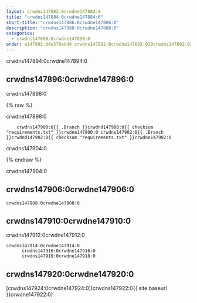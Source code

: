 ```yaml
---
layout: crwdns147882:0crwdne147882:0
title: "crwdns147884:0crwdne147884:0"
short-title: "crwdns147886:0crwdne147886:0"
description: "crwdns147888:0crwdne147888:0"
categories:
  - crwdns147890:0crwdne147890:0
order: e147892:04e379ab44.crwdns147892:0crwdne147892:020crwdns147892:0crwdne147892:08498crwdns147892:0crwdne147892:0
---
```

crwdns147894:0crwdne147894:0

## crwdns147896:0crwdne147896:0

crwdns147898:0     

{% raw %}

crwdne147898:0

        crwdns147900:0{{ .Branch }}crwdnd147900:0{{ checksum "requirements.txt" }}crwdne147900:0 crwdns147902:0{{ .Branch }}crwdnd147902:0{{ checksum "requirements.txt" }}crwdne147902:0
    

crwdns147904:0            

{% endraw %}

crwdne147904:0

## crwdns147906:0crwdne147906:0

    crwdns147908:0crwdne147908:0
    

## crwdns147910:0crwdne147910:0

crwdns147912:0crwdne147912:0

    crwdns147914:0crwdne147914:0
          crwdns147916:0crwdne147916:0
          crwdns147918:0crwdne147918:0
    

## crwdns147920:0crwdne147920:0

[crwdns147924:0crwdne147924:0](crwdns147922:0{{ site.baseurl }}crwdne147922:0)